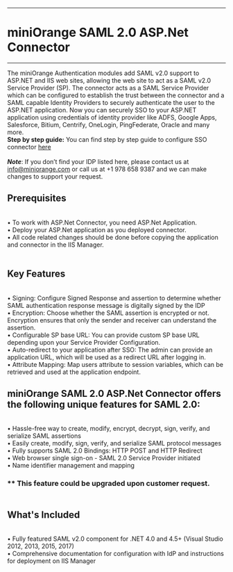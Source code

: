-------------------------------------
# miniOrange SAML 2.0 ASP.Net Connector
-------------------------------------
The miniOrange Authentication modules add SAML v2.0 support to ASP.NET and IIS web sites, allowing the web site to act as a SAML v2.0 Service Provider (SP). 
The connector acts as a SAML Service Provider which can be configured to establish the trust between the connector and a SAML capable Identity Providers to securely authenticate the user to the ASP.NET application. 
Now you can securely SSO to your ASP.NET application using credentials of identity provider like ADFS, Google Apps, Salesforce, Bitium, Centrify, OneLogin, PingFederate, Oracle and many more. <br><b>Step by step guide:</b> You can find step by step guide to configure SSO connector <a href="https://plugins.miniorange.com/asp-dot-net-saml-2-0-single-sign-sso-connector/">here</a>
<br/>
<br/> ***Note***: 
If you don’t find your IDP listed here, please contact us at info@miniorange.com or call us at +1 978 658 9387 and we can make changes to support your request.<br/>
## Prerequisites
<br/>• To work with ASP.Net Connector, you need ASP.Net Application.<br/>• Deploy your ASP.Net application as you deployed connector.<br/>• All code related changes should be done before copying the application and connector in the IIS Manager.<br/><br/>
## Key Features
<br/>• Signing: Configure Signed Response and assertion to determine whether SAML authentication response message is digitally signed by the IDP<br/>• Encryption: Choose whether the SAML assertion is encrypted or not. Encryption ensures that only the sender and receiver can understand the assertion.<br/>• Configurable SP base URL: You can provide custom SP base URL depending upon your Service Provider Configuration.<br/>• Auto-redirect to your application after SSO: The admin can provide an application URL, which will be used as a redirect URL after logging in.<br/>• Attribute Mapping: Map users attribute to session variables, which can be retrieved and used at the application endpoint.<br/>
## miniOrange SAML 2.0 ASP.Net Connector offers the following unique features for SAML 2.0:
<br/>• Hassle-free way to create, modify, encrypt, decrypt, sign, verify, and serialize SAML assertions <br/>• Easily create, modify, sign, verify, and serialize SAML protocol messages <br/>• Fully supports SAML 2.0 Bindings: HTTP POST and HTTP Redirect <br/>• Web browser single sign-on -  SAML 2.0 Service Provider initiated<br/>• Name identifier management and mapping <br/>
### ** This feature could be upgraded upon customer request.<br/><br/>
## What's Included
<br/>• Fully featured SAML v2.0 component for .NET 4.0 and 4.5+ (Visual Studio 2012, 2013, 2015,  2017)<br/>• Comprehensive documentation for configuration with IdP and instructions for deployment on IIS Manager<br/>
